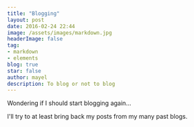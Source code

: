 ```yaml
---
title: "Blogging"
layout: post
date: 2016-02-24 22:44
image: /assets/images/markdown.jpg
headerImage: false
tag:
- markdown
- elements
blog: true
star: false
author: mayel
description: To blog or not to blog
---
```


Wondering if I should start blogging again... 

I'll try to at least bring back my posts from my many past blogs.